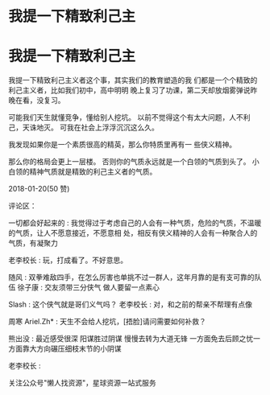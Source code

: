 # 我提一下精致利己主

# 我提一下精致利己主

我提一下精致利己主义者这个事，其实我们的教育塑造的我 们都是一个个精致的利己主义者，比如我们初中，高中明明 晚上复习了功课，第二天却放烟雾弹说昨晚在看，没复习。

可能我们天生就懂竞争，懂给别人挖坑。 以前不觉得这个有太大问题，人不利己，天诛地灭。 可我在社会上浮浮沉沉这么久。

我发现如果你是一个素质很高的精英，那么你特质里再有一 些侠义精神。

那么你的格局会更上一层楼。 否则你的气质永远就是一个白领的气质到头了。 小白领的精神气质就是精致的利己主义者的气质。

2018-01-20(50 赞)

评论区：

一切都会好起来的 : 我觉得过于考虑自己的人会有一种气质，危险的气质，不温暖的气质，让人不愿意接近，不愿意相 处，相反有侠义精神的人会有一种聚合人的气质，有凝聚力

老李校长 : 玩，打成看了。不好意思。

随风 : 双拳难敌四手，在怎么厉害也单挑不过一群人，这年月靠的是有支可靠的队伍 徐子康 : 交友须带三分侠气 做人要留一点素心

Slash : 这个侠气就是哥们义气吗？ 老李校长 : 对，和之前的帮亲不帮理有点像

周寒 Ariel.Zh* : 天生不会给人挖坑，[捂脸]请问需要如何补救？

熊出没 : 最近感受很深 阳谋胜过阴谋 慢慢去转为大道无锋 一方面免去后顾之忧一方面靠大方向碾压细枝末节的小阴谋

老李校长 :

关注公众号"懒人找资源"，星球资源一站式服务